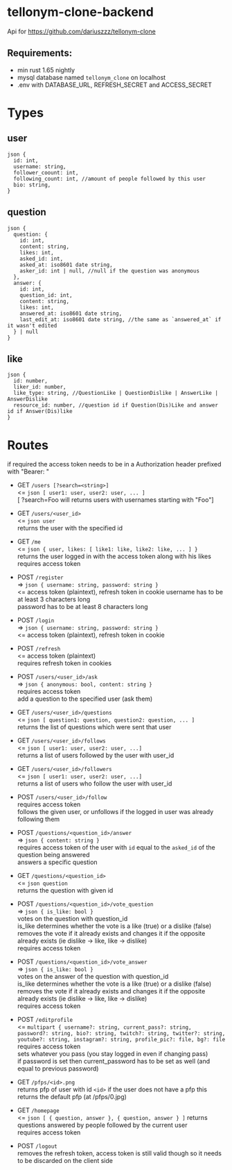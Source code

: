 # tellonym-clone-backend
Api for https://github.com/dariuszzz/tellonym-clone

## Requirements:
- min rust 1.65 nightly
- mysql database named `tellonym_clone` on localhost
- .env with DATABASE_URL, REFRESH_SECRET and ACCESS_SECRET

# Types 

## user 
```
json {
  id: int,
  username: string,
  follower_coount: int,
  following_count: int, //amount of people followed by this user
  bio: string,
}
```

## question 
```
json {
  question: { 
    id: int,
    content: string,
    likes: int,
    asked_id: int,
    asked_at: iso8601 date string,
    asker_id: int | null, //null if the question was anonymous 
  },
  answer: {
    id: int,
    question_id: int,
    content: string,
    likes: int,
    answered_at: iso8601 date string,
    last_edit_at: iso8601 date string, //the same as `answered_at` if it wasn't edited
  } | null
}
```

## like
```
json {
  id: number,
  liker_id: number,
  like_type: string, //QuestionLike | QuestionDislike | AnswerLike | AnswerDislike
  resource_id: number, //question id if Question(Dis)Like and answer id if Answer(Dis)like
}
```

# Routes
if required the access token needs to be in a Authorization header prefixed with "Bearer: "

- GET `/users [?search=<string>]` <br>
  <= `json [ user1: user, user2: user, ... ]` <br>
  [ ?search=Foo will returns users with usernames starting with "Foo"]

- GET `/users/<user_id>` <br>
  <= `json user` <br>
  returns the user with the specified id

- GET `/me` <br>
  <= `json { user, likes: [ like1: like, like2: like, ... ] }` <br>
  returns the user logged in with the access token along with his likes <br>
  requires access token

- POST `/register` <br>
  => `json { username: string, password: string }` <br>
  <= access token (plaintext), refresh token in cookie
  username has to be at least 3 characters long <br>
  password has to be at least 8 characters long

- POST `/login` <br>
  => `json { username: string, password: string }` <br>
  <= access token (plaintext), refresh token in cookie

- POST `/refresh` <br>
  <= access token (plaintext) <br>
  requires refresh token in cookies

- POST `/users/<user_id>/ask` <br>
  => `json { anonymous: bool, content: string }` <br>
  requires access token <br>
  add a question to the specified user (ask them)

- GET `/users/<user_id>/questions` <br>
  <= `json [ question1: question, question2: question, ... ]` <br>
  returns the list of questions which were sent that user

- GET `/users/<user_id>/follows` <br>
  <= `json [ user1: user, user2: user, ...]` <br>
  returns a list of users followed by the user with user_id

- GET `/users/<user_id>/followers` <br>
  <= `json [ user1: user, user2: user, ...]` <br>
  returns a list of users who follow the user with user_id

- POST `/users/<user_id>/follow` <br>
  requires access token <br>
  follows the given user, or unfollows if the logged in user was already following them

- POST `/questions/<question_id>/answer` <br>
  => `json { content: string }` <br>
  requires access token of the user with `id` equal to the `asked_id` of the question being answered <br>
  answers a specific question

- GET `/questions/<question_id>` <br>
  <= `json question` <br>
  returns the question with given id

- POST `/questions/<question_id>/vote_question` <br>
  => `json { is_like: bool }` <br>
  votes on the question with question_id <br>
  is_like determines whether the vote is a like (true) or a dislike (false) <br>
  removes the vote if it already exists and changes it if the opposite already exists (ie dislike -> like, like -> dislike) <br>
  requires access token

- POST `/questions/<question_id>/vote_answer` <br>
  => `json { is_like: bool }` <br>
  votes on the answer of the question with question_id <br>
  is_like determines whether the vote is a like (true) or a dislike (false) <br>
  removes the vote if it already exists and changes it if the opposite already exists (ie dislike -> like, like -> dislike) <br>
  requires access token

- POST `/editprofile` <br>
  <= `multipart { username?: string, current_pass?: string, password?: string, bio?: string, twitch?: string, twitter?: string, youtube?: string, instagram?: string, profile_pic?: file, bg?: file` <br>
  requires access token <br>
  sets whatever you pass (you stay logged in even if changing pass) <br>
  if password is set then current_password has to be set as well (and equal to previous password)

- GET `/pfps/<id>.png` <br>
  returns pfp of user with id `<id>` 
  if the user does not have a pfp this returns the default pfp (at /pfps/0.jpg)

- GET `/homepage` <br>
  <= `json [ { question, answer }, { question, answer } ]`
  returns questions answered by people followed by the current user <br>
  requires access token
  
 - POST `/logout` <br>
  removes the refresh token, access token is still valid though so it needs to be discarded on the client side
